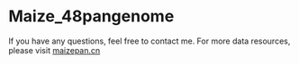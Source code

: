 # Maize_48pangenome
If you have any questions, feel free to contact me. For more data resources, please visit [maizepan.cn](maizepan.cn)
